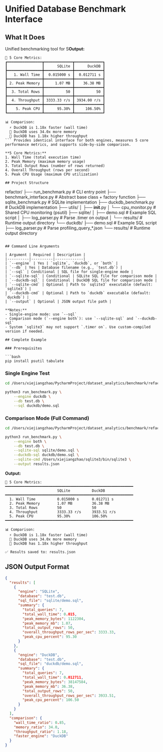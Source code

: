 # Unified Database Benchmark Interface

## What It Does

Unified benchmarking tool for S**Output:**

```
🎯 5 Core Metrics:
┏━━━━━━━━━━━━━━━━┳━━━━━━━━━━━━━┳━━━━━━━━━━━━━┓
┃                ┃      SQLite ┃      DuckDB ┃
┣━━━━━━━━━━━━━━━━╋━━━━━━━━━━━━━╋━━━━━━━━━━━━━┫
┃   1. Wall Time ┃  0.015000 s ┃  0.012711 s ┃
┣━━━━━━━━━━━━━━━━╋━━━━━━━━━━━━━╋━━━━━━━━━━━━━┫
┃ 2. Peak Memory ┃     1.07 MB ┃    36.38 MB ┃
┣━━━━━━━━━━━━━━━━╋━━━━━━━━━━━━━╋━━━━━━━━━━━━━┫
┃  3. Total Rows ┃          50 ┃          50 ┃
┣━━━━━━━━━━━━━━━━╋━━━━━━━━━━━━━╋━━━━━━━━━━━━━┫
┃  4. Throughput ┃ 3333.33 r/s ┃ 3934.00 r/s ┃
┣━━━━━━━━━━━━━━━━╋━━━━━━━━━━━━━╋━━━━━━━━━━━━━┫
┃    5. Peak CPU ┃      95.30% ┃     106.50% ┃
┗━━━━━━━━━━━━━━━━┻━━━━━━━━━━━━━┻━━━━━━━━━━━━━┛

📊 Comparison:
  ⚡ DuckDB is 1.18x faster (wall time)
  🧠 DuckDB uses 34.0x more memory
  🚀 DuckDB has 1.18x higher throughput
``` Provides identical interface for both engines, measures 5 core performance metrics, and supports side-by-side comparison.

**5 Core Metrics:**
1. Wall Time (total execution time)
2. Peak Memory (maximum memory usage)
3. Total Output Rows (number of rows returned)
4. Overall Throughput (rows per second)
5. Peak CPU Usage (maximum CPU utilization)

## Project Structure

```
refactor/
├── run_benchmark.py           # CLI entry point
├── benchmark_interface.py     # Abstract base class + factory function
├── sqlite_benchmark.py        # SQLite implementation
├── duckdb_benchmark.py        # DuckDB implementation
├── utils/
│   ├── __init__.py
│   └── cpu_monitor.py        # Shared CPU monitoring (psutil)
├── sqlite/
│   ├── demo.sql              # Example SQL script
│   ├── log_parser.py         # Parse .timer on output
│   └── results/              # Runtime output directory
└── duckdb/
    ├── demo.sql              # Example SQL script
    ├── log_parser.py         # Parse profiling_query_*.json
    └── results/              # Runtime output directory
```

## Command Line Arguments

| Argument | Required | Description |
|----------|----------|-------------|
| `--engine` | Yes | `sqlite`, `duckdb`, or `both` |
| `--db` | Yes | Database filename (e.g., `test.db`) |
| `--sql` | Conditional | SQL file for single-engine mode |
| `--sqlite-sql` | Conditional | SQLite SQL file for comparison mode |
| `--duckdb-sql` | Conditional | DuckDB SQL file for comparison mode |
| `--sqlite-cmd` | Optional | Path to `sqlite3` executable (default: `sqlite3`) |
| `--duckdb-cmd` | Optional | Path to `duckdb` executable (default: `duckdb`) |
| `--output` | Optional | JSON output file path |

**Notes:**
- Single-engine mode: use `--sql`
- Comparison mode (`--engine both`): use `--sqlite-sql` and `--duckdb-sql`
- System `sqlite3` may not support `.timer on`. Use custom-compiled version if needed.

## Complete Example

### Prerequisites

```bash
pip install psutil tabulate
```

### Single Engine Test

```bash
cd /Users/xiejiangzhao/PycharmProject/dataset_analytics/benchmark/refactor

python3 run_benchmark.py \
    --engine duckdb \
    --db test.db \
    --sql duckdb/demo.sql
```

### Comparison Mode (Full Command)

```bash
cd /Users/xiejiangzhao/PycharmProject/dataset_analytics/benchmark/refactor

python3 run_benchmark.py \
    --engine both \
    --db test.db \
    --sqlite-sql sqlite/demo.sql \
    --duckdb-sql duckdb/demo.sql \
    --sqlite-cmd /Users/xiejiangzhao/sqlite3/bin/sqlite3 \
    --output results.json
```

**Output:**

```
🎯 5 Core Metrics:
━━━━━━━━━━━━━━━━━━━━━━━━━━━━━━━━━━━━━━━━━━━━━━━━━━━━━━━━━━━
                        SQLite          DuckDB
━━━━━━━━━━━━━━━━━━━━━━━━━━━━━━━━━━━━━━━━━━━━━━━━━━━━━━━━━━━
  1. Wall Time          0.015000 s      0.012711 s
  2. Peak Memory        1.07 MB         36.38 MB
  3. Total Rows         50              50
  4. Throughput         3333.33 r/s     3933.51 r/s
  5. Peak CPU           95.30%          106.50%
━━━━━━━━━━━━━━━━━━━━━━━━━━━━━━━━━━━━━━━━━━━━━━━━━━━━━━━━━━━

📊 Comparison:
  ⚡ DuckDB is 1.18x faster (wall time)
  🧠 DuckDB uses 34.0x more memory
  🚀 DuckDB has 1.18x higher throughput
  
✅ Results saved to: results.json
```

## JSON Output Format

```json
{
  "results": [
    {
      "engine": "SQLite",
      "database": "test.db",
      "sql_file": "sqlite/demo.sql",
      "summary": {
        "total_queries": 7,
        "total_wall_time": 0.015,
        "peak_memory_bytes": 1122304,
        "peak_memory_mb": 1.07,
        "total_output_rows": 50,
        "overall_throughput_rows_per_sec": 3333.33,
        "peak_cpu_percent": 95.30
      }
    },
    {
      "engine": "DuckDB",
      "database": "test.db",
      "sql_file": "duckdb/demo.sql",
      "summary": {
        "total_queries": 7,
        "total_wall_time": 0.012711,
        "peak_memory_bytes": 38147584,
        "peak_memory_mb": 36.38,
        "total_output_rows": 50,
        "overall_throughput_rows_per_sec": 3933.51,
        "peak_cpu_percent": 106.50
      }
    }
  ],
  "comparison": {
    "wall_time_ratio": 0.85,
    "memory_ratio": 34.0,
    "throughput_ratio": 1.18,
    "faster_engine": "DuckDB"
  }
}
```

